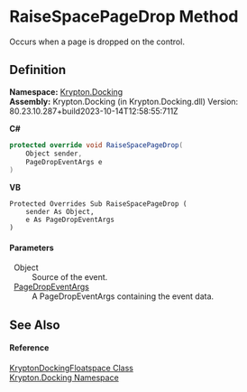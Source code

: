 # RaiseSpacePageDrop Method


Occurs when a page is dropped on the control.



## Definition
**Namespace:** <a href="98399376-cf41-9454-4b4d-4fab2ca20bc7.md">Krypton.Docking</a>  
**Assembly:** Krypton.Docking (in Krypton.Docking.dll) Version: 80.23.10.287+build2023-10-14T12:58:55:711Z

**C#**
``` C#
protected override void RaiseSpacePageDrop(
	Object sender,
	PageDropEventArgs e
)
```
**VB**
``` VB
Protected Overrides Sub RaiseSpacePageDrop ( 
	sender As Object,
	e As PageDropEventArgs
)
```



#### Parameters
<dl><dt>  Object</dt><dd>Source of the event.</dd><dt>  <a href="85bfbc0c-7701-b800-f13c-920853a93066.md">PageDropEventArgs</a></dt><dd>A PageDropEventArgs containing the event data.</dd></dl>

## See Also


#### Reference
<a href="a85b93b1-d0b7-72b5-08f6-2a3a04adeb96.md">KryptonDockingFloatspace Class</a>  
<a href="98399376-cf41-9454-4b4d-4fab2ca20bc7.md">Krypton.Docking Namespace</a>  
